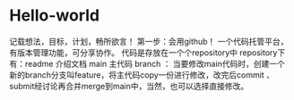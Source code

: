 # Hello-world
记载想法，目标，计划，畅所欲言！
第一步：会用github！
一个代码托管平台，有版本管理功能，可分享协作。
代码是存放在一个个repository中
repository下有：readme 介绍文档 main 主代码 
branch ：
当要修改main代码时，创建一个新的branch分支叫feature，将主代码copy一份进行修改，改完后commit 、submit经讨论再合并merge到main中，当然，也可以选择直接修改。


